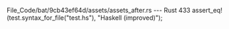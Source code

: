 File_Code/bat/9cb43ef64d/assets/assets_after.rs --- Rust
433         assert_eq!(test.syntax_for_file("test.hs"), "Haskell (improved)");                                                                                 

